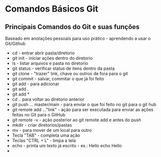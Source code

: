 # Comandos Básicos Git
## Principais Comandos do Git e suas funções

Baseado em anotações pessoais  para uso prático  - aprendendo a usar o Git/Github


- cd - entrar abrir pasta/diretorio
- git init - iniciar ações dentro do diretorio
- ls - listar arquivos e pasta no diretorio
- git status - verificar status de itens                     dentro da pasta
- git clone - "trazer" link, chave ou outros de fora para o git
- git commit - salvar, commitar o que já foi feito
- git add - para adicionar 
- git add . 
- git add * 
- cd .. para voltar ao diretorio anterior
- git push ... master/main - para enviar o que foi feito no git para o git hub
- git remote add ..."link" - ação para ser executada para enviar as ações feitas no Git para o GitHub
- git remote -v - ação posterior ao git remote add e antes do push
- mkdir - criar diretorios/pastas 
- mv - para mover de um local para outro
- Tecla "TAB" - completa uma ação
- Teclas "CTRL + L" - limpa a tela
- echo - printa um texto já escrito -
           ex.: Hello 
                echo Hello
- 
